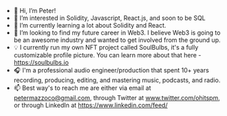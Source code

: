 - 👋 Hi, I’m Peter!
- 👀 I’m interested in Solidity, Javascript, React.js,  and soon to be SQL
- 🌱 I’m currently learning a lot about Solidity and React.
- 💞️ I’m looking to find my future career in Web3. I believe Web3 is going to be an awesome industry and wanted to get involved from the ground up.
- 💡 I currently run my own NFT project called SoulBulbs, it's a fully customizable profile picture. You can learn more about that here - https://soulbulbs.io
- 🎧 I'm a professional audio engineer/production that spent 10+ years recording, producing, editing, and mastering music, podcasts, and radio.
- 📫 Best way's to reach me are either via email at petermazzoco@gmail.com, through Twitter at www.twitter.com/ohitspm, or through LinkedIn at https://www.linkedin.com/feed/

<!---
OhItsPM/OhItsPM is a ✨ special ✨ repository because its `README.md` (this file) appears on your GitHub profile.
You can click the Preview link to take a look at your changes.
--->
